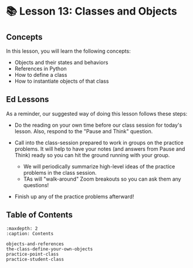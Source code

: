 # 📚 Lesson 13: Classes and Objects

##  Concepts  

In this lesson, you will learn the following concepts:  
-  Objects and their states and behaviors  
-  References in Python  
-  How to define a class  
-  How to instantiate objects of that class  

##  Ed Lessons  

As a reminder, our suggested way of doing this lesson follows these steps:  
-  Do the reading on your own time before our class session for today's lesson. Also, respond to the "Pause and Think" question.  
-  Call into the class-session prepared to work in groups on the practice problems. It will help to have your notes (and answers from Pause and Think) ready so you can hit the ground running with your group.  
    -  We will periodically summarize high-level ideas of the practice problems in the class session.  
    -  TAs will "walk-around" Zoom breakouts so you can ask them any questions!  

-  Finish up any of the practice problems afterward!  



## Table of Contents

```{toctree}
:maxdepth: 2
:caption: Contents

objects-and-references
the-class-define-your-own-objects
practice-point-class
practice-student-class
```